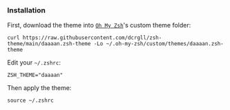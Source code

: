 ### Installation

First, download the theme into [`Oh My Zsh`](https://github.com/robbyrussell/oh-my-zsh)'s custom theme folder:

```
curl https://raw.githubusercontent.com/dcrgll/zsh-theme/main/daaaan.zsh-theme -Lo ~/.oh-my-zsh/custom/themes/daaaan.zsh-theme
```

Edit your `~/.zshrc`:

```
ZSH_THEME="daaaan"
```

Then apply the theme:

```
source ~/.zshrc
```
